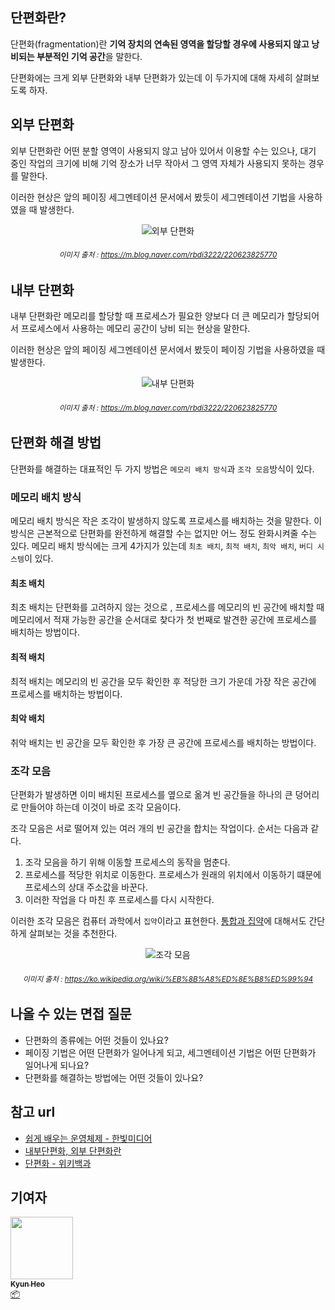 ## 단편화란?

단편화(fragmentation)란 **기억 장치의 연속된 영역을 할당할 경우에 사용되지 않고 낭비되는 부분적인 기억 공간**을 말한다.

단편화에는 크게 외부 단편화와 내부 단편화가 있는데 이 두가지에 대해 자세히 살펴보도록 하자.

## 외부 단편화

외부 단편화란 어떤 분할 영역이 사용되지 않고 남아 있어서 이용할 수는 있으나, 대기 중인 작업의 크기에 비해 기억 장소가 너무 작아서 그 영역 자체가 사용되지 못하는 경우를 말한다.

이러한 현상은 앞의 페이징 세그멘테이션 문서에서 봤듯이 세그멘테이션 기법을 사용하였을 때 발생한다.

<div align='center'>

![외부 단편화](/img/computer_architecture_and_OS/fragmentation/외부단편화.jpeg)

###### <small> 이미지 출처 : https://m.blog.naver.com/rbdi3222/220623825770</small>

</div>

## 내부 단편화

내부 단편화란 메모리를 할당할 때 프로세스가 필요한 양보다 더 큰 메모리가 할당되어서 프로세스에서 사용하는 메모리 공간이 낭비 되는 현상을 말한다.

이러한 현상은 앞의 페이징 세그멘테이션 문서에서 봤듯이 페이징 기법을 사용하였을 때 발생한다.

<div align='center'>

![내부 단편화](/img/computer_architecture_and_OS/fragmentation/내부단편화.jpeg)

###### <small> 이미지 출처 : https://m.blog.naver.com/rbdi3222/220623825770</small>

</div>

## 단편화 해결 방법

단편화를 해결하는 대표적인 두 가지 방법은 `메모리 배치 방식`과 `조각 모음`방식이 있다.

### 메모리 배치 방식

메모리 배치 방식은 작은 조각이 발생하지 않도록 프로세스를 배치하는 것을 말한다. 이 방식은 근본적으로 단편화를 완전하게 해결할 수는 없지만 어느 정도 완화시켜줄 수는 있다.
메모리 배치 방식에는 크게 4가지가 있는데 `최초 배치`, `최적 배치`, `최악 배치`, `버디 시스템`이 있다.

#### 최초 배치

최초 배치는 단편화를 고려하지 않는 것으로 , 프로세스를 메모리의 빈 공간에 배치할 때 메모리에서 적재 가능한 공간을 순서대로 찾다가 첫 번째로 발견한 공간에 프로세스를 배치하는 방법이다.

#### 최적 배치

최적 배치는 메모리의 빈 공간을 모두 확인한 후 적당한 크기 가운데 가장 작은 공간에 프로세스를 배치하는 방법이다.

#### 최악 배치

취악 배치는 빈 공간을 모두 확인한 후 가장 큰 공간에 프로세스를 배치하는 방법이다.

### 조각 모음

단편화가 발생하면 이미 배치된 프로세스를 옆으로 옮겨 빈 공간들을 하나의 큰 덩어리로 만들어야 하는데 이것이 바로 조각 모음이다.

조각 모음은 서로 떨어져 있는 여러 개의 빈 공간을 합치는 작업이다. 순서는 다음과 같다.

1. 조각 모음을 하기 위해 이동할 프로세스의 동작을 멈춘다.
2. 프로세스를 적당한 위치로 이동한다. 프로세스가 원래의 위치에서 이동하기 떄문에 프로세스의 상대 주소값을 바꾼다.
3. 이러한 작업을 다 마친 후 프로세스를 다시 시작한다.

이러한 조각 모음은 컴퓨터 과학에서 `집약`이라고 표현한다. [통합과 집약](https://ko.wikipedia.org/wiki/%ED%86%B5%ED%95%A9%EA%B3%BC_%EC%A7%91%EC%95%BD)에 대해서도 간단하게 살펴보는 것을 추천한다.

<div align='center'>

![조각 모음](/img/computer_architecture_and_OS/fragmentation/조각모음.gif)

###### <small> 이미지 출처 : https://ko.wikipedia.org/wiki/%EB%8B%A8%ED%8E%B8%ED%99%94</small>

</div>

## 나올 수 있는 면접 질문

- 단편화의 종류에는 어떤 것들이 있나요?
- 페이징 기법은 어떤 단편화가 일어나게 되고, 세그멘테이션 기법은 어떤 단편화가 일어나게 되나요?
- 단편화를 해결하는 방법에는 어떤 것들이 있나요?

## 참고 url

- [쉽게 배우는 운영체제 - 한빛미디어](https://www.hanbit.co.kr/store/books/look.php?p_code=B5471691739)
- [내부단편화, 외부 단편화란](https://m.blog.naver.com/rbdi3222/220623825770)
- [단편화 - 위키백과](https://ko.wikipedia.org/wiki/%EB%8B%A8%ED%8E%B8%ED%99%94)

## 기여자

<td align="center"><a href="http://kyun2da.dev"><img src="https://avatars.githubusercontent.com/u/50328132?v=4?s=100" width="100px;" alt=""/><br /><sub><b>Kyun Heo</b></sub></a><br /><a href="#platform-Kyun2da" title="Packaging/porting to new platform">📦</a></td>
